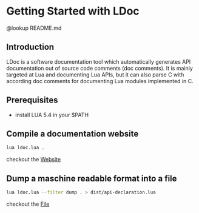 # Getting Started with LDoc

@lookup README.md

## Introduction

LDoc is a software documentation tool which automatically generates API documentation out of source code comments (doc comments).
It is mainly targeted at Lua and documenting Lua APIs, but it can also parse C with according doc comments for documenting Lua modules implemented in C.

## Prerequisites
- install LUA 5.4 in your $PATH

## Compile a documentation website
```bash
lua ldoc.lua .
```

checkout the [Website](../index.html)

## Dump a maschine readable format into a file
```bash
lua ldoc.lua --filter dump . > dist/api-declaration.lua 
```

checkout the [File](../api-declaration.lua)
